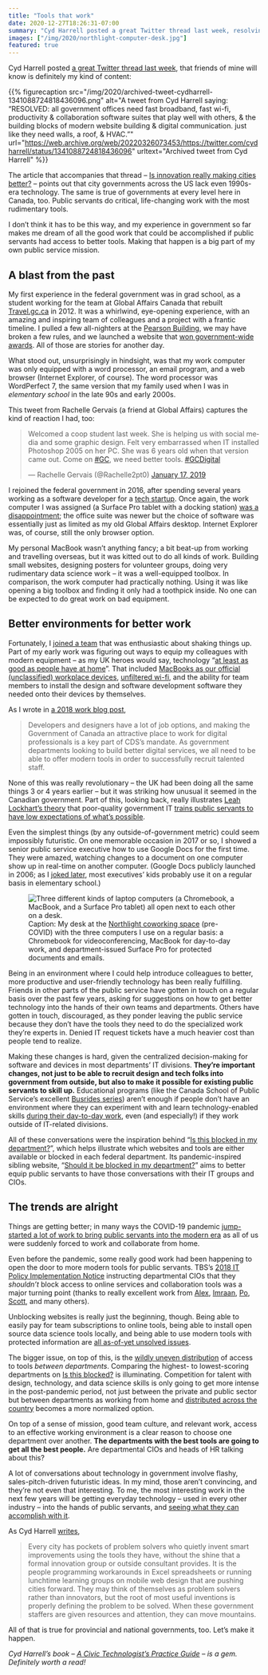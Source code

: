 ```yaml
---
title: "Tools that work"
date: 2020-12-27T18:26:31-07:00
summary: "Cyd Harrell posted a great Twitter thread last week, resolving that “all government offices need fast broadband, fast wi-fi, productivity and collaboration software suites that play well with others, and the building blocks of modern website building and digital communication. Just like they need walls, a roof, and HVAC.” Public servants do critical, life-changing work with the most rudimentary tools. Equipping them with better tools is a big part of own public service mission."
images: ["/img/2020/northlight-computer-desk.jpg"]
featured: true
---
```


Cyd Harrell posted [a great Twitter thread last week](https://web.archive.org/web/20220326073453/https://twitter.com/cydharrell/status/1341088724818436096), that friends of mine will know is definitely my kind of content:

{{% figurecaption src="/img/2020/archived-tweet-cydharrell-1341088724818436096.png" alt="A tweet from Cyd Harrell saying: “RESOLVED: all government offices need fast broadband, fast wi-fi, productivity & collaboration software suites that play well with others, & the building blocks of modern website building & digital communication. just like they need walls, a roof, & HVAC.”" url="https://web.archive.org/web/20220326073453/https://twitter.com/cydharrell/status/1341088724818436096" urltext="Archived tweet from Cyd Harrell" %}}

The article that accompanies that thread – [Is innovation really making cities better?](https://citymonitor.ai/government/budgets/is-innovation-really-making-cities-better) – points out that city governments across the US lack even 1990s-era technology. The same is true of governments at every level here in Canada, too. Public servants do critical, life-changing work with the most rudimentary tools. 

I don’t think it has to be this way, and my experience in government so far makes me dream of all the good work that could be accomplished if public servants had access to better tools. Making that happen is a big part of my own public service mission.

## A blast from the past

My first experience in the federal government was in grad school, as a student working for the team at Global Affairs Canada that rebuilt [Travel.gc.ca](https://travel.gc.ca/) in 2012. It was a whirlwind, eye-opening experience, with an amazing and inspiring team of colleagues and a project with a frantic timeline. I pulled a few all-nighters at the [Pearson Building](https://en.wikipedia.org/wiki/Lester_B._Pearson_Building), we may have broken a few rules, and we launched a website that [won government-wide awards](https://twitter.com/GTEC/status/387349327590748160). All of those are stories for another day.

What stood out, unsurprisingly in hindsight, was that my work computer was only equipped with a word processor, an email program, and a web browser (Internet Explorer, of course). The word processor was WordPerfect 7, the same version that my family used when I was in _elementary school_ in the late 90s and early 2000s. 

This tweet from Rachelle Gervais (a friend at Global Affairs) captures the kind of reaction I had, too:

<blockquote class="twitter-tweet"><p lang="en" dir="ltr">Welcomed a coop student last week. She is helping us with social media and some graphic design. Felt very embarrassed when IT installed Photoshop 2005 on her PC. She was 6 years old when that version came out. Come on <a href="https://twitter.com/hashtag/GC?src=hash&amp;ref_src=twsrc%5Etfw" target="_blank">#GC</a>, we need better tools. <a href="https://twitter.com/hashtag/GCDigital?src=hash&amp;ref_src=twsrc%5Etfw" target="_blank">#GCDigital</a></p>— Rachelle Gervais (@Rachelle2pt0) <a href="https://twitter.com/Rachelle2pt0/status/1085724573851480065?ref_src=twsrc%5Etfw" target="_blank">January 17, 2019</a></blockquote>

I rejoined the federal government in 2016, after spending several years working as a software developer for a [tech startup](https://viamo.io/). Once again, the work computer I was assigned (a Surface Pro tablet with a docking station) [was a disappointment](https://twitter.com/seansworkcomput); the office suite was newer but the choice of software was essentially just as limited as my old Global Affairs desktop. Internet Explorer was, of course, still the only browser option.

My personal MacBook wasn’t anything fancy; a bit beat-up from working and travelling overseas, but it was kitted out to do all kinds of work. Building small websites, designing posters for volunteer groups, doing very rudimentary data science work – it was a well-equipped toolbox. In comparison, the work computer had practically nothing. Using it was like opening a big toolbox and finding it only had a toothpick inside. No one can be expected to do great work on bad equipment. 

## Better environments for better work

Fortunately, I [joined a team](https://digital.canada.ca/) that was enthusiastic about shaking things up. Part of my early work was figuring out ways to equip my colleagues with modern equipment – as my UK heroes would say, technology “[at least as good as people have at home](https://cabinetofficetechnology.blog.gov.uk/2015/02/12/choosing-technology-that-is-at-least-as-good-as-people-have-at-home/)”. That included [MacBooks as our official (unclassified) workplace devices](https://digital.canada.ca/2018/06/27/tools-to-do-good-work/), [unfiltered wi-fi](https://digital.canada.ca/2019/02/06/getting-external-wi-fi-in-government-offices/), and the ability for team members to install the design and software development software they needed onto their devices by themselves.

As I wrote in [a 2018 work blog post](https://digital.canada.ca/2018/06/27/tools-to-do-good-work/),

> Developers and designers have a lot of job options, and making the Government of Canada an attractive place to work for digital professionals is a key part of CDS’s mandate. As government departments looking to build better digital services, we all need to be able to offer modern tools in order to successfully recruit talented staff.

None of this was really revolutionary – the UK had been doing all the same things 3 or 4 years earlier – but it was striking how unusual it seemed in the Canadian government. Part of this, looking back, really illustrates [Leah Lockhart’s theory](https://medium.com/@lml10/i-dont-know-how-to-use-a-computer-the-stories-of-our-most-dangerous-public-servants-9513a91e988b) that poor-quality government IT [trains public servants to have low expectations of what’s possible](/2020/05/20/the-cycle-of-bad-government-software/). 

Even the simplest things (by any outside-of-government metric) could seem impossibly futuristic. On one memorable occasion in 2017 or so, I showed a senior public service executive how to use Google Docs for the first time. They were amazed, watching changes to a document on one computer show up in real-time on another computer. (Google Docs publicly launched in 2006; as I [joked later](https://twitter.com/sboots/status/1235259281823404034), most executives’ kids probably use it on a regular basis in elementary school.)

<figure>
  <img src="/img/2020/northlight-computer-desk.jpg" class="img-fluid" alt="Three different kinds of laptop computers (a Chromebook, a MacBook, and a Surface Pro tablet) all open next to each other on a desk." title="It makes for a …slightly heavy bike commute.">
  <figcaption><span class="sr-only">Caption: </span>My desk at the <a href="https://www.yukonstruct.com/cospace/">Northlight coworking space</a> (pre-COVID) with the three computers I use on a regular basis: a Chromebook for videoconferencing, MacBook for day-to-day work, and department-issued Surface Pro for protected documents and emails.</figcaption>
</figure>

Being in an environment where I could help introduce colleagues to better, more productive and user-friendly technology has been really fulfilling. Friends in other parts of the public service have gotten in touch on a regular basis over the past few years, asking for suggestions on how to get better technology into the hands of their own teams and departments. Others have gotten in touch, discouraged, as they ponder leaving the public service because they don’t have the tools they need to do the specialized work they’re experts in. Denied IT request tickets have a much heavier cost than people tend to realize.

Making these changes is hard, given the centralized decision-making for software and devices in most departments’ IT divisions. **They’re important changes, not just to be able to recruit design and tech folks into government from outside, but also to make it possible for existing public servants to skill up.** Educational programs (like the Canada School of Public Service’s excellent [Busrides series](https://www.busrides-trajetsenbus.ca/)) aren’t enough if people don’t have an environment where they can experiment with and learn technology-enabled skills [during their day-to-day work](/2020/01/02/bridging-the-technology-policy-gap/), even (and especially!) if they work outside of IT-related divisions. 

All of these conversations were the inspiration behind “[Is this blocked in my department?](https://isthisblockedinmydepartment.ca/)”, which helps illustrate which websites and tools are either available or blocked in each federal department. Its pandemic-inspired sibling website, “[Should it be blocked in my department?](https://shoulditbeblockedinmydepartment.ca/)” aims to better equip public servants to have those conversations with their IT groups and CIOs.

## The trends are alright

Things are getting better; in many ways the COVID-19 pandemic [jump-started a lot of work to bring public servants into the modern era](/2020/05/22/crisis-bureaucracies-and-change/) as all of us were suddenly forced to work and collaborate from home. 

Even before the pandemic, some really good work had been happening to open the door to more modern tools for public servants. TBS’s [2018 IT Policy Implementation Notice](http://www.tbs-sct.gc.ca/pol/doc-eng.aspx?id=32588#cha5) instructing departmental CIOs that they _shouldn’t_ block access to online services and collaboration tools was a major turning point (thanks to really excellent work from [Alex](https://www.linkedin.com/in/alex-benay-1a036721/), [Imraan](https://twitter.com/ibashx), [Po](https://twitter.com/_PoTeaD), [Scott](https://twitter.com/scottnlevac), and many others). 

Unblocking websites is really just the beginning, though. Being able to easily pay for team subscriptions to online tools, being able to install open source data science tools locally, and being able to use modern tools with protected information are [all as-of-yet unsolved issues](/2019/12/26/suggestions-for-the-next-gc-cio/). 

The bigger issue, on top of this, is the [wildly uneven distribution](https://twitter.com/fwd50conf/status/1324773603246854144) of access to tools _between departments_. Comparing the highest- to lowest-scoring departments on [Is this blocked?](https://isthisblockedinmydepartment.ca/) is illuminating. Competition for talent with design, technology, and data science skills is only going to get more intense in the post-pandemic period, not just between the private and public sector but between departments as working from home and [distributed across the country](https://twitter.com/CDS_GC/status/1238480380698730504) becomes a more normalized option. 

On top of a sense of mission, good team culture, and relevant work, access to an effective working environment is a clear reason to choose one department over another. **The departments with the best tools are going to get all the best people.** Are departmental CIOs and heads of HR talking about this?

A lot of conversations about technology in government involve flashy, sales-pitch-driven futuristic ideas. In my mind, those aren’t convincing, and they’re not even that interesting. To me, the most interesting work in the next few years will be getting everyday technology – used in every other industry – into the hands of public servants, and [seeing what they can accomplish with it](https://twitter.com/sboots/status/1230751924170833920). 

As Cyd Harrell [writes](https://citymonitor.ai/government/budgets/is-innovation-really-making-cities-better),

> Every city has pockets of problem solvers who quietly invent smart improvements using the tools they have, without the shine that a formal innovation group or outside consultant provides. It is the people programming workarounds in Excel spreadsheets or running lunchtime learning groups on mobile web design that are pushing cities forward. They may think of themselves as problem solvers rather than innovators, but the root of most useful inventions is properly defining the problem to be solved. When these government staffers are given resources and attention, they can move mountains.

All of that is true for provincial and national governments, too. Let’s make it happen.

_Cyd Harrell’s book – [A Civic Technologist’s Practice Guide](https://cydharrell.com/book/) – is a gem. Definitely worth a read!_
